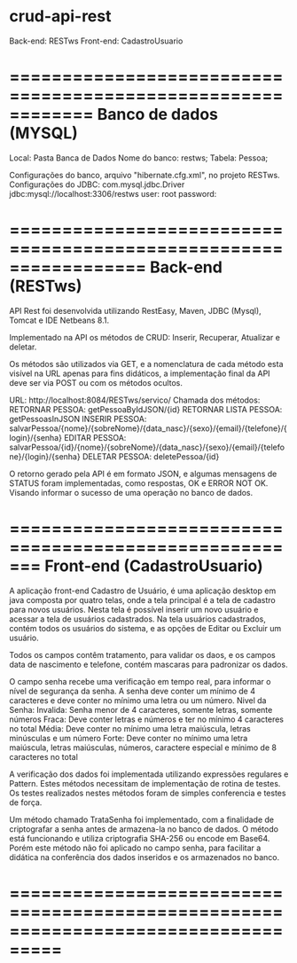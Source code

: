 # crud-api-rest

Back-end: RESTws
Front-end: CadastroUsuario 

============================================================ Banco de dados (MYSQL)
===================================================================================
Local: Pasta Banca de Dados
Nome do banco: restws;
Tabela: Pessoa;

Configurações do banco, arquivo "hibernate.cfg.xml", no projeto RESTws.
Configurações do JDBC: 
                      com.mysql.jdbc.Driver
                      jdbc:mysql://localhost:3306/restws
                      user: root
                      password:

================================================================= Back-end (RESTws)
===================================================================================

API Rest foi desenvolvida utilizando RestEasy, Maven, JDBC (Mysql), Tomcat 
e IDE Netbeans 8.1.

Implementado na API os métodos de CRUD: 
Inserir, Recuperar, Atualizar e deletar.

Os métodos são utilizados via GET, e a nomenclatura de cada método esta 
visível na URL apenas para fins didáticos, a implementação final da API 
deve ser via POST ou com os métodos ocultos.

URL: http://localhost:8084/RESTws/servico/
Chamada dos métodos:
RETORNAR PESSOA: getPessoaByIdJSON/{id}
RETORNAR LISTA PESSOA:  getPessoasInJSON
INSERIR PESSOA: salvarPessoa/{nome}/{sobreNome}/{data_nasc}/{sexo}/{email}/{telefone}/{login}/{senha}
EDITAR PESSOA:  salvarPessoa/{id}/{nome}/{sobreNome}/{data_nasc}/{sexo}/{email}/{telefone}/{login}/{senha}
DELETAR PESSOA: deletePessoa/{id}

O retorno gerado pela API é em formato JSON, 
e algumas mensagens de STATUS foram implementadas, como respostas, OK e ERROR NOT OK.
Visando informar o sucesso de uma operação no banco de dados.

======================================================= Front-end (CadastroUsuario)
===================================================================================

A aplicação front-end Cadastro de Usuário, é uma aplicação desktop em java
composta por quatro telas, onde a tela principal é a tela de cadastro para
novos usuários. Nesta tela é possível inserir um novo usuário e acessar
a tela de usuários cadastrados. Na tela usuários cadastrados, contém todos
os usuários do sistema, e as opções de Editar ou Excluir um usuário.

Todos os campos contêm tratamento, para validar os daos, e os campos 
data de nascimento e telefone, contém mascaras para padronizar os dados.

O campo senha recebe uma verificação em tempo real, para informar o nível
de segurança da senha. A senha deve conter um mínimo de 4 caracteres e deve
conter no mínimo uma letra ou um número.
Nivel da Senha: 
Invalida: Senha menor de 4 caracteres, somente letras, somente números
Fraca: Deve conter letras e números e ter no mínimo 4 caracteres no total
Média: Deve conter no mínimo uma letra maiúscula, letras minúsculas e um número
Forte: Deve conter no mínimo uma letra maiúscula, letras maiúsculas, números, 
caractere especial e mínimo de 8 caracteres no total

A verificação dos dados foi implementada utilizando expressões regulares e Pattern.
Estes métodos necessitam de implementação de rotina de testes. Os testes realizados 
nestes métodos foram de simples conferencia e testes de força.

Um método chamado TrataSenha foi implementado, com a finalidade de criptografar
a senha antes de armazena-la no banco de dados. O método está funcionando e utiliza 
criptografia SHA-256 ou encode em Base64. Porém este método não foi aplicado no campo senha, 
para facilitar a didática na conferência dos dados inseridos e os armazenados no banco.

===================================================================================
===================================================================================
